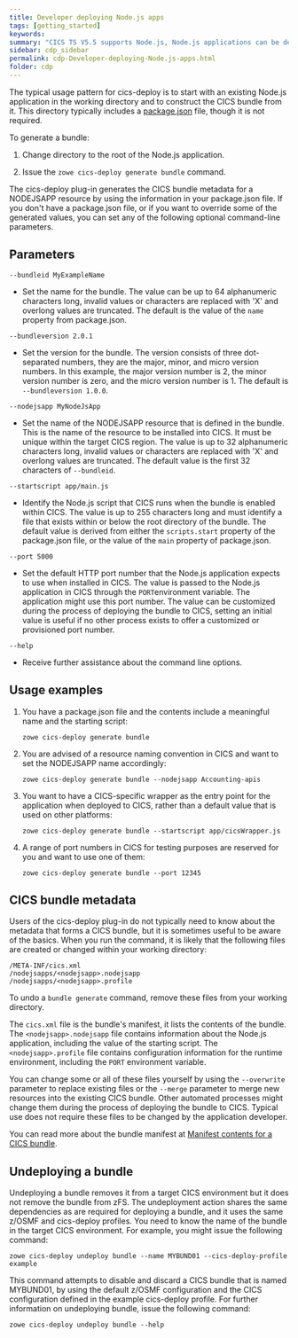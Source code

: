 ```yaml
---
title: Developer deploying Node.js apps
tags: [getting_started]
keywords:
summary: "CICS TS V5.5 supports Node.js, Node.js applications can be deployed to CICS as bundle resources that run within the CICS address space. For more information on Node.js in CICS, see [CICS and Node.js](https://www.ibm.com/support/knowledgecenter/en/SSGMCP_5.5.0/fundamentals/node/nodeintro.html). The cics-deploy plug-in to Zowe CLI enables a Node.js application developer to construct the metadata files that form a bundle by using a command line on their workstation. The generated bundle metadata might then be stored under source control along with the rest of the application, the entire bundle might be deployed to CICS, or both. The CICS bundle must be available on zFS."
sidebar: cdp_sidebar
permalink: cdp-Developer-deploying-Node.js-apps.html
folder: cdp
---
```


The typical usage pattern for cics-deploy is to start with an existing Node.js application in the working directory and to construct the CICS bundle from it. This directory typically includes a [package.json](https://docs.npmjs.com/files/package.json) file, though it is not required.

To generate a bundle:

1. Change directory to the root of the Node.js application.

2. Issue the `zowe cics-deploy generate bundle` command.

The cics-deploy plug-in generates the CICS bundle metadata for a NODEJSAPP resource by using the information in your package.json file. If you don't have a package.json file, or if you want to override some of the generated values, you can set any of the following optional command-line parameters.

## Parameters

`--bundleid MyExampleName`
* Set the name for the bundle. The value can be up to 64 alphanumeric characters long, invalid values or characters are replaced with 'X' and overlong values are truncated. The default is the value of the `name` property from package.json.

`--bundleversion 2.0.1`
* Set the version for the bundle. The version consists of three dot-separated numbers, they are the major, minor, and micro version numbers. In this example, the major version number is 2, the minor version number is zero, and the micro version number is 1. The default is `--bundleversion 1.0.0`.

`--nodejsapp MyNodeJsApp`
* Set the name of the NODEJSAPP resource that is defined in the bundle. This is the name of the resource to be installed into CICS. It must be unique within the target CICS region. The value is up to 32 alphanumeric characters long, invalid values or characters are replaced with 'X' and overlong values are truncated. The default value is the first 32 characters of `--bundleid`.

`--startscript app/main.js`
* Identify the Node.js script that CICS runs when the bundle is enabled within CICS. The value is up to 255 characters long and must identify a file that exists within or below the root directory of the bundle. The default value is derived from either the `scripts.start` property of the package.json file, or the value of the `main` property of package.json.

`--port 5000`
* Set the default HTTP port number that the Node.js application expects to use when installed in CICS. The value is passed to the Node.js application in CICS through the `PORT`environment variable. The application might use this port number. The value can be customized during the process of deploying the bundle to CICS, setting an initial value is useful if no other process exists to offer a customized or provisioned port number.

`--help`
* Receive further assistance about the command line options.

## Usage examples

1. You have a package.json file and the contents include a meaningful name and the starting script:
   ```console
   zowe cics-deploy generate bundle
   ```

1.  You are advised of a resource naming convention in CICS and want to set the NODEJSAPP name accordingly:
    ```console
    zowe cics-deploy generate bundle --nodejsapp Accounting-apis
    ```

1. You want to have a CICS-specific wrapper as the entry point for the application when deployed to CICS, rather than a default value that is used on other platforms:
   ```console
   zowe cics-deploy generate bundle --startscript app/cicsWrapper.js
   ```

1. A range of port numbers in CICS for testing purposes are reserved for you and want to use one of them:
   ```console
   zowe cics-deploy generate bundle --port 12345
   ```

## CICS bundle metadata

Users of the cics-deploy plug-in do not typically need to know about the metadata that forms a CICS bundle, but it is sometimes useful to be aware of the basics. When you run the  command, it is likely that the following files are created or changed within your working directory:
```
/META-INF/cics.xml
/nodejsapps/<nodejsapp>.nodejsapp
/nodejsapps/<nodejsapp>.profile
```

To undo a `bundle generate` command, remove these files from your working directory.

The `cics.xml` file is the bundle's manifest, it lists the contents of the bundle. The `<nodejsapp>.nodejsapp` file contains information about the Node.js application, including the value of the starting script. The `<nodejsapp>.profile` file contains configuration information for the runtime environment, including the `PORT` environment variable.

You can change some or all of these files yourself by using the `--overwrite` parameter to replace existing files or the `--merge` parameter to merge new resources into the existing CICS bundle. Other automated processes might change them during the process of deploying the bundle to CICS. Typical use does not require these files to be changed by the application developer. 

You can read more about the bundle manifest at [Manifest contents for a CICS bundle](https://www.ibm.com/support/knowledgecenter/en/SSGMCP_5.5.0/configuring/resources/manifestdefinitions.html).

## Undeploying a bundle

Undeploying a bundle removes it from a target CICS environment but it does not remove the bundle from zFS. The undeployment action shares the same dependencies as are required for deploying a bundle, and it uses the same z/OSMF and cics-deploy profiles. You need to know the name of the bundle in the target CICS environment. For example, you might issue the following command:

```console
zowe cics-deploy undeploy bundle --name MYBUND01 --cics-deploy-profile example
```

This command attempts to disable and discard a CICS bundle that is named MYBUND01, by using the default z/OSMF configuration and the CICS configuration defined in the example cics-deploy profile. For further information on undeploying bundle, issue the following command:

```console
zowe cics-deploy undeploy bundle --help
```